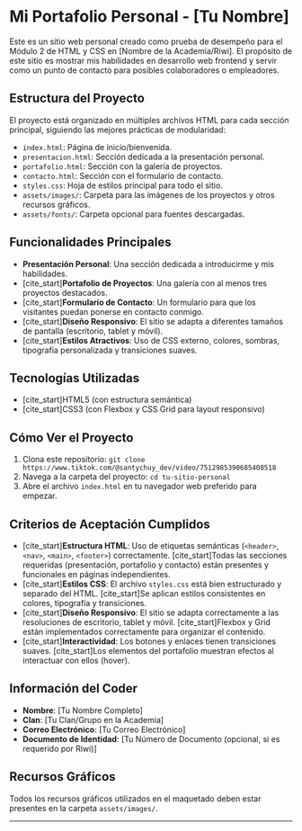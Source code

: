 # Mi Portafolio Personal - [Tu Nombre]

Este es un sitio web personal creado como prueba de desempeño para el Módulo 2 de HTML y CSS en [Nombre de la Academia/Riwi]. El propósito de este sitio es mostrar mis habilidades en desarrollo web frontend y servir como un punto de contacto para posibles colaboradores o empleadores.

## Estructura del Proyecto

El proyecto está organizado en múltiples archivos HTML para cada sección principal, siguiendo las mejores prácticas de modularidad:

* `index.html`: Página de inicio/bienvenida.
* `presentacion.html`: Sección dedicada a la presentación personal.
* `portafolio.html`: Sección con la galería de proyectos.
* `contacto.html`: Sección con el formulario de contacto.
* `styles.css`: Hoja de estilos principal para todo el sitio.
* `assets/images/`: Carpeta para las imágenes de los proyectos y otros recursos gráficos.
* `assets/fonts/`: Carpeta opcional para fuentes descargadas.

## Funcionalidades Principales

* **Presentación Personal**: Una sección dedicada a introducirme y mis habilidades.
* [cite_start]**Portafolio de Proyectos**: Una galería con al menos tres proyectos destacados.
* [cite_start]**Formulario de Contacto**: Un formulario para que los visitantes puedan ponerse en contacto conmigo.
* [cite_start]**Diseño Responsivo**: El sitio se adapta a diferentes tamaños de pantalla (escritorio, tablet y móvil).
* [cite_start]**Estilos Atractivos**: Uso de CSS externo, colores, sombras, tipografía personalizada y transiciones suaves.

## Tecnologías Utilizadas

* [cite_start]HTML5 (con estructura semántica) 
* [cite_start]CSS3 (con Flexbox y CSS Grid para layout responsivo) 

## Cómo Ver el Proyecto

1.  Clona este repositorio: `git clone https://www.tiktok.com/@santychuy_dev/video/7512985390685408518`
2.  Navega a la carpeta del proyecto: `cd tu-sitio-personal`
3.  Abre el archivo `index.html` en tu navegador web preferido para empezar.

## Criterios de Aceptación Cumplidos

* [cite_start]**Estructura HTML**: Uso de etiquetas semánticas (`<header>`, `<nav>`, `<main>`, `<footer>`) correctamente. [cite_start]Todas las secciones requeridas (presentación, portafolio y contacto) están presentes y funcionales en páginas independientes.
* [cite_start]**Estilos CSS**: El archivo `styles.css` está bien estructurado y separado del HTML. [cite_start]Se aplican estilos consistentes en colores, tipografía y transiciones.
* [cite_start]**Diseño Responsivo**: El sitio se adapta correctamente a las resoluciones de escritorio, tablet y móvil. [cite_start]Flexbox y Grid están implementados correctamente para organizar el contenido.
* [cite_start]**Interactividad**: Los botones y enlaces tienen transiciones suaves. [cite_start]Los elementos del portafolio muestran efectos al interactuar con ellos (hover).

## Información del Coder

* **Nombre**: [Tu Nombre Completo]
* **Clan**: [Tu Clan/Grupo en la Academia]
* **Correo Electrónico**: [Tu Correo Electrónico]
* **Documento de Identidad**: [Tu Número de Documento (opcional, si es requerido por Riwi)]

## Recursos Gráficos

Todos los recursos gráficos utilizados en el maquetado deben estar presentes en la carpeta `assets/images/`.

---